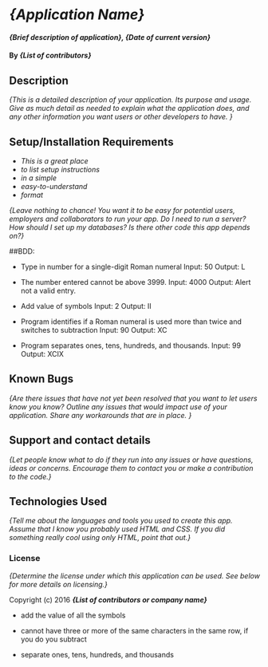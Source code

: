 # _{Application Name}_

#### _{Brief description of application}, {Date of current version}_

#### By _**{List of contributors}**_

## Description

_{This is a detailed description of your application. Its purpose and usage.  Give as much detail as needed to explain what the application does, and any other information you want users or other developers to have. }_

## Setup/Installation Requirements

* _This is a great place_
* _to list setup instructions_
* _in a simple_
* _easy-to-understand_
* _format_

_{Leave nothing to chance! You want it to be easy for potential users, employers and collaborators to run your app. Do I need to run a server? How should I set up my databases? Is there other code this app depends on?}_

##BDD:

* Type in number for a single-digit Roman numeral
Input: 50
Output: L

* The number entered cannot be above 3999.
Input: 4000
Output: Alert not a valid entry.

* Add value of symbols
Input: 2
Output: II

* Program identifies if a Roman numeral is used more than twice and switches to subtraction
Input: 90
Output: XC

* Program separates ones, tens, hundreds, and thousands.
Input: 99
Output: XCIX

## Known Bugs

_{Are there issues that have not yet been resolved that you want to let users know you know?  Outline any issues that would impact use of your application.  Share any workarounds that are in place. }_

## Support and contact details

_{Let people know what to do if they run into any issues or have questions, ideas or concerns.  Encourage them to contact you or make a contribution to the code.}_

## Technologies Used

_{Tell me about the languages and tools you used to create this app. Assume that I know you probably used HTML and CSS. If you did something really cool using only HTML, point that out.}_

### License

*{Determine the license under which this application can be used.  See below for more details on licensing.}*

Copyright (c) 2016 **_{List of contributors or company name}_**

- add the value of all the symbols

- cannot have three or more of the same characters in the same row, if you do you subtract

- separate ones, tens, hundreds, and thousands
